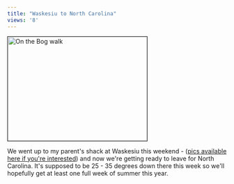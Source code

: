```yaml
---
title: "Waskesiu to North Carolina"
views: '8'
---
```

<p><img src="http://chrisenns.isa-geek.com/lemon/Waskesiu/Waskesiu_Aug_04_14.sized.jpg" width="320" height="240" border="1" alt="On the Bog walk"></p>
<p>We went up to my parent's shack at Waskesiu this weekend - (<a href="http://chrisenns.isa-geek.com/gallery/Waskesiu">pics available here if you're interested</a>) and now we're getting ready to leave for North Carolina.  It's supposed to be 25 - 35 degrees down there this week so we'll hopefully get at least one full week of summer this year.</p>
